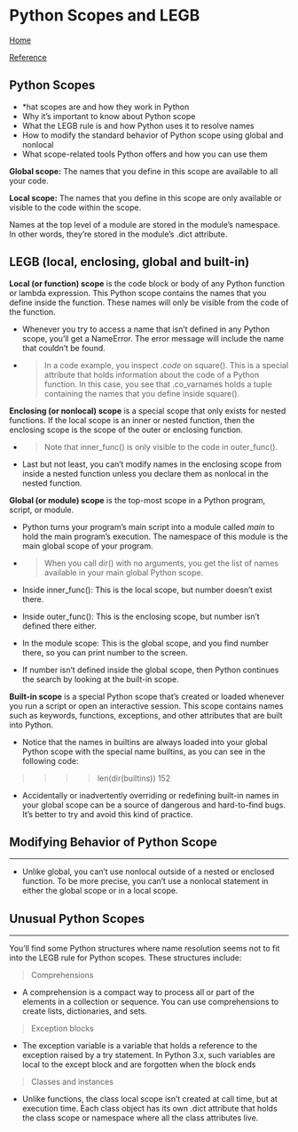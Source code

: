 # Python Scopes and LEGB

[Home](../Class-Readings)

[Reference](https://realpython.com/python-scope-legb-rule/)

## Python Scopes
- *hat scopes are and how they work in Python
- Why it’s important to know about Python scope
- What the LEGB rule is and how Python uses it to resolve names
- How to modify the standard behavior of Python scope using global and nonlocal
- What scope-related tools Python offers and how you can use them

**Global scope:** 
The names that you define in this scope are available to all your code.

**Local scope:** 
The names that you define in this scope are only available or visible to the code within the scope.

Names at the top level of a module are stored in the module’s namespace. In other words, they’re stored in the module’s .dict attribute.

## LEGB (local, enclosing, global and built-in)
**Local (or function) scope** is the code block or body of any Python function or lambda expression. This Python scope contains the names that you define inside the function. These names will only be visible from the code of the function.

- Whenever you try to access a name that isn’t defined in any Python scope, you’ll get a NameError. The error message will include the name that couldn’t be found.

-   >In a code example, you inspect ._code_ on square(). This is a special attribute that holds information about the code of a Python function. In this case, you see that .co_varnames holds a tuple containing the names that you define inside square().

**Enclosing (or nonlocal) scope** is a special scope that only exists for nested functions. If the local scope is an inner or nested function, then the enclosing scope is the scope of the outer or enclosing function.

- >Note that inner_func() is only visible to the code in outer_func().

- Last but not least, you can’t modify names in the enclosing scope from inside a nested function unless you declare them as nonlocal in the nested function.

**Global (or module) scope** is the top-most scope in a Python program, script, or module.

- Python turns your program’s main script into a module called _main_ to hold the main program’s execution. The namespace of this module is the main global scope of your program.

- >When you call dir() with no arguments, you get the list of names available in your main global Python scope.

- Inside inner_func(): This is the local scope, but number doesn’t exist there.
- Inside outer_func(): This is the enclosing scope, but number isn’t defined there either.
- In the module scope: This is the global scope, and you find number there, so you can print number to the screen.
- If number isn’t defined inside the global scope, then Python continues the search by looking at the built-in scope.

**Built-in scope** is a special Python scope that’s created or loaded whenever you run a script or open an interactive session. This scope contains names such as keywords, functions, exceptions, and other attributes that are built into Python.

- Notice that the names in builtins are always loaded into your global Python scope with the special name builtins, as you can see in the following code:
>>>>len(dir(builtins)) 152

- Accidentally or inadvertently overriding or redefining built-in names in your global scope can be a source of dangerous and hard-to-find bugs. It’s better to try and avoid this kind of practice.

## Modifying Behavior of Python Scope
---
- Unlike global, you can’t use nonlocal outside of a nested or enclosed function. To be more precise, you can’t use a nonlocal statement in either the global scope or in a local scope.

## Unusual Python Scopes
---
You’ll find some Python structures where name resolution seems not to fit into the LEGB rule for Python scopes. These structures include:

>Comprehensions

- A comprehension is a compact way to process all or part of the elements in a collection or sequence. You can use comprehensions to create lists, dictionaries, and sets.
>Exception blocks

- The exception variable is a variable that holds a reference to the exception raised by a try statement. In Python 3.x, such variables are local to the except block and are forgotten when the block ends
>Classes and instances

- Unlike functions, the class local scope isn’t created at call time, but at execution time. Each class object has its own .dict attribute that holds the class scope or namespace where all the class attributes live.